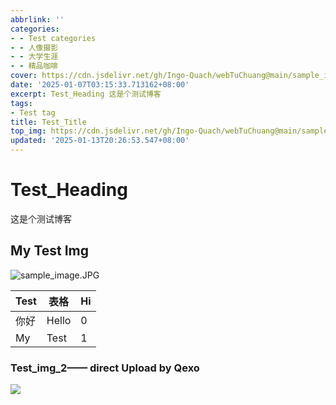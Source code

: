 ```yaml
---
abbrlink: ''
categories:
- - Test categories
- - 人像摄影
- - 大学生涯
- - 精品咖啡
cover: https://cdn.jsdelivr.net/gh/Ingo-Quach/webTuChuang@main/sample_image.JPG
date: '2025-01-07T03:15:33.713162+08:00'
excerpt: Test_Heading 这是个测试博客 
tags:
- Test tag
title: Test_Title
top_img: https://cdn.jsdelivr.net/gh/Ingo-Quach/webTuChuang@main/sample_image.JPG
updated: '2025-01-13T20:26:53.547+08:00'
---
```

# Test_Heading

这是个测试博客

## My Test Img

![sample_image.JPG](https://cdn.jsdelivr.net/gh/Ingo-Quach/webTuChuang@main/Qexo/25/1/sample_image_44d6a30bc46568d38873ac945b3dd9ba.JPG)


| Test | 表格  | Hi<br /> |
| ---- | ----- | -------- |
| 你好 | Hello | 0        |
| My   | Test  | 1        |

### Test_img_2—— direct Upload by Qexo

![](https://cdn.jsdelivr.net/gh/Ingo-Quach/webTuChuang@main/Qexo/25/1/Slime_559fff19223c4640892f311c3fd6bc0e.jpeg)
